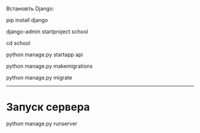 Встановіть Django:

pip install django

django-admin startproject school

cd school

python manage.py startapp api

python manage.py makemigrations

python manage.py migrate

-----------------
# Запуск сервера
python manage.py runserver